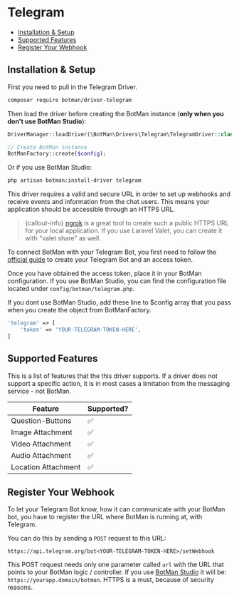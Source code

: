 # Telegram

- [Installation & Setup](#installation-setup)
- [Supported Features](#supported-features)
- [Register Your Webhook](#register-webhook)

<a id="installation-setup"></a>
## Installation & Setup

First you need to pull in the Telegram Driver.

```sh
composer require botman/driver-telegram
```

Then load the driver before creating the BotMan instance (**only when you don't use BotMan Studio**):

```php
DriverManager::loadDriver(\BotMan\Drivers\Telegram\TelegramDriver::class);

// Create BotMan instance
BotManFactory::create($config);
```

Or if you use BotMan Studio:

```sh
php artisan botman:install-driver telegram
```

This driver requires a valid and secure URL in order to set up webhooks and receive events and information from the chat users. This means your application should be accessible through an HTTPS URL.

> {callout-info} [ngrok](https://ngrok.com/) is a great tool to create such a public HTTPS URL for your local application. If you use Laravel Valet, you can create it with "valet share" as well.


To connect BotMan with your Telegram Bot, you first need to follow the [official guide](https://core.telegram.org/bots#3-how-do-i-create-a-bot) to create your Telegram Bot and an access token.

Once you have obtained the access token, place it in your BotMan configuration. If you use BotMan Studio, you can find the configuration file located under `config/botman/telegram.php`.

If you dont use BotMan Studio, add these line to $config array that you pass when you create the object from BotManFactory.

```php
'telegram' => [
	'token' => 'YOUR-TELEGRAM-TOKEN-HERE',
]
```


<a id="supported-features"></a>
## Supported Features
This is a list of features that the this driver supports.
If a driver does not support a specific action, it is in most cases a limitation from the messaging service - not BotMan.

<table class="table">
<thead>
    <tr>
        <th>Feature</th>
        <th>Supported?</th>
    </tr>
</thead>
<tbody>
    <tr>
        <td>Question-Buttons</td>
        <td>✅</td>
    </tr>
    <tr>
        <td>Image Attachment</td>
        <td>✅</td>
    </tr>
    <tr>
        <td>Video Attachment</td>
        <td>✅</td>
    </tr>
    <tr>
        <td>Audio Attachment</td>
        <td>✅</td>
    </tr>
    <tr>
        <td>Location Attachment</td>
        <td>✅</td>
    </tr>
</tbody>
</table>

<a id="register-webhook"></a>
## Register Your Webhook

To let your Telegram Bot know, how it can communicate with your BotMan bot, you have to register the URL where BotMan is running at,
with Telegram.

You can do this by sending a `POST` request to this URL:

`https://api.telegram.org/bot<YOUR-TELEGRAM-TOKEN-HERE>/setWebhook`

This POST request needs only one parameter called `url` with the URL that points to your BotMan logic / controller.
If you use [BotMan Studio](/__version__/botman-studio) it will be:
`https://yourapp.domain/botman`. HTTPS is a must, because of security reasons.

